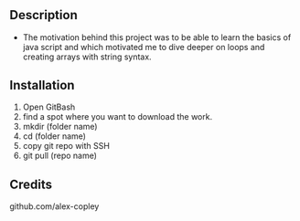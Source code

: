 # <Random-Password-Generator>
## Description
- The motivation behind this project was to be able to learn the basics of java script and which motivated me to dive deeper on loops and creating arrays with string syntax.
## Installation
1. Open GitBash
2. find a spot where you want to download the work.
3. mkdir (folder name)
4. cd (folder name)
5. copy git repo with SSH
6. git pull (repo name)
## Credits
github.com/alex-copley
